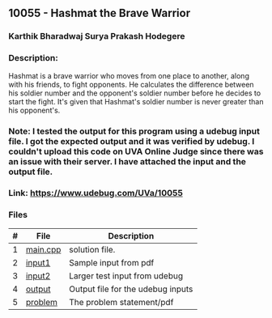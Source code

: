 ## 10055 - Hashmat the Brave Warrior 
### Karthik Bharadwaj Surya Prakash Hodegere
### Description:

Hashmat is a brave warrior who moves from one place to another, along with his friends, to fight opponents. He calculates the difference between his soldier number and the opponent's soldier number before he decides to start the fight. It's given that Hashmat's soldier number is never greater than his opponent's. 

### Note: I tested the output for this program using a udebug input file. I got the expected output and it was verified by udebug. I couldn't upload this code on UVA Online Judge since there was an issue with their server. I have attached the input and the output file. 

### Link: https://www.udebug.com/UVa/10055


### Files

|   #   | File                       | Description                                                |
| :---: | -------------------------- | ---------------------------------------------------------- |
|   1   | [main.cpp](./main.cpp)     | solution file.                                             |
|   2   | [input1](./in2.txt)        | Sample input from pdf                                      |
|   3   | [input2](./in1.txt)        | Larger test input from udebug                              |
|   4   | [output](./out1.txt)       | Output file for the udebug inputs                          |
|   5   | [problem](./10055.pdf)     | The problem statement/pdf                                  |


